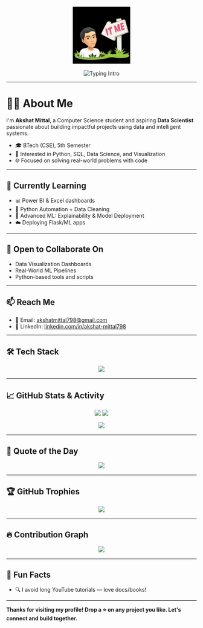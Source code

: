 <!-- Akshat-mittal1/Akshat-mittal1 is a ✨ special ✨ repository because its `README.md` appears on your GitHub profile. -->

<p align="center">
  <img src="https://github.com/Akshat-mittal1/Akshat-mittal1/blob/main/avtar.jpg?raw=true" alt="Akshat Mittal Banner" width="30%" />
</p>

<p align="center">
  <img src="https://readme-typing-svg.herokuapp.com?font=Fira+Code&size=28&pause=1000&center=true&vCenter=true&width=800&lines=Hi+there!+I'm+Akshat+Mittal+👋;Aspiring+Data+Scientist+📊;Python+%7C+SQL+%7C+ML+Lover+🚀;Always+Learning%2C+Building+and+Improving+💡" alt="Typing Intro" />
</p>

---

# 👨‍💻 About Me

I'm **Akshat Mittal**, a Computer Science student and aspiring **Data Scientist** passionate about building impactful projects using data and intelligent systems.

- 🎓 BTech (CSE), 5th Semester
- 💼 Interested in Python, SQL, Data Science, and Visualization
- 🌐 Focused on solving real-world problems with code


---

## 🌱 Currently Learning

- 📊 Power BI & Excel dashboards
- 🐍 Python Automation + Data Cleaning
- 🧠 Advanced ML: Explainability & Model Deployment
- ☁️ Deploying Flask/ML apps

---

## 👯 Open to Collaborate On

- Data Visualization Dashboards
- Real-World ML Pipelines
- Python-based tools and scripts

---

## 📫 Reach Me

- 📧 Email: akshatmittal798@gmail.com  
- 💼 LinkedIn: [linkedin.com/in/akshat-mittal798]([https://linkedin.com/in/akshatmittal1](https://www.linkedin.com/in/akshat-mittal798/))

---

## 🛠️ Tech Stack

<p align="center">
  <img src="https://skillicons.dev/icons?i=python,flask,sql,mysql,html,css,js,github,git,excel,pandas,matplotlib,powerbi" />
</p>

---

## 📈 GitHub Stats & Activity

<p align="center">
  <img src="https://github-readme-stats.vercel.app/api?username=Akshat-mittal1&show_icons=true&theme=tokyonight" width="48%"/>
  <img src="https://github-readme-streak-stats.herokuapp.com?user=Akshat-mittal1&theme=tokyonight" width="48%"/>
</p>

<p align="center">
  <img src="https://github-readme-stats.vercel.app/api/top-langs/?username=Akshat-mittal1&layout=compact&theme=tokyonight" width="48%" />
</p>

---

## 🧠 Quote of the Day

<p align="center">
  <img src="https://quotes-github-readme.vercel.app/api?type=horizontal&theme=tokyonight" />
</p>

---

## 🏆 GitHub Trophies

<p align="center">
  <img src="https://github-profile-trophy.vercel.app/?username=Akshat-mittal1&theme=tokyonight&no-frame=true&row=1&column=6" />
</p>

---

## 🔥 Contribution Graph

<p align="center">
  <img src="https://github-readme-activity-graph.vercel.app/graph?username=Akshat-mittal1&theme=react-dark" />
</p>

---

## 🧊 Fun Facts

- 🔍 I avoid long YouTube tutorials — love docs/books!
---

**Thanks for visiting my profile! Drop a ⭐ on any project you like. Let's connect and build together.**

